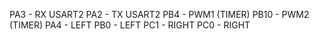 PA3 - RX USART2
PA2 - TX USART2
PB4 - PWM1 (TIMER)
PB10 - PWM2 (TIMER)
PA4 - LEFT
PB0 - LEFT
PC1 - RIGHT
PC0 - RIGHT
